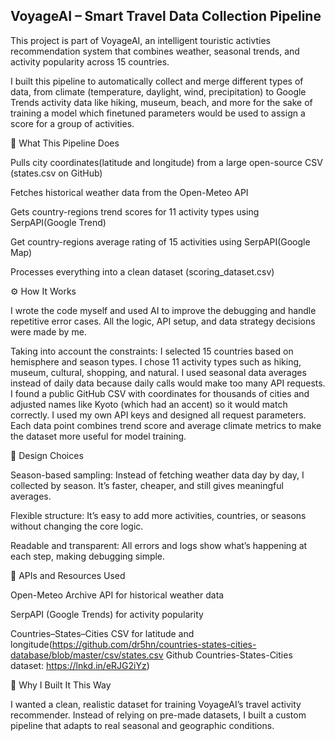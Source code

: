 ## VoyageAI – Smart Travel Data Collection Pipeline

This project is part of VoyageAI, an intelligent touristic activties recommendation system that combines weather, seasonal trends, and activity popularity across 15 countries.

I built this pipeline to automatically collect and merge different types of data, from climate (temperature, daylight, wind, precipitation) to Google Trends activity data like hiking, museum, beach, and more for the sake of training a model which finetuned parameters would be used to assign a score for a group of activities.

🧩 What This Pipeline Does

Pulls city coordinates(latitude and longitude) from a large open-source CSV (states.csv on GitHub)

Fetches historical weather data from the Open-Meteo API

Gets country-regions trend scores for 11 activity types using SerpAPI(Google Trend)

Get country-regions average rating of 15 activities using SerpAPI(Google Map)

Processes everything into a clean dataset (scoring_dataset.csv)

⚙️ How It Works

I wrote the code myself and used AI to improve the debugging and handle repetitive error cases.
All the logic, API setup, and data strategy decisions were made by me.

Taking into account the constraints:
I selected 15 countries based on hemisphere and season types.
I chose 11 activity types such as hiking, museum, cultural, shopping, and natural.
I used seasonal data averages instead of daily data because daily calls would make too many API requests.
I found a public GitHub CSV with coordinates for thousands of cities and adjusted names like Kyoto (which had an accent) so it would match correctly.
I used my own API keys and designed all request parameters.
Each data point combines trend score and average climate metrics to make the dataset more useful for model training.

🧠 Design Choices

Season-based sampling:
Instead of fetching weather data day by day, I collected by season. It’s faster, cheaper, and still gives meaningful averages.

Flexible structure:
It’s easy to add more activities, countries, or seasons without changing the core logic.

Readable and transparent:
All errors and logs show what’s happening at each step, making debugging simple.

🔑 APIs and Resources Used

Open-Meteo Archive API for historical weather data

SerpAPI (Google Trends) for activity popularity

Countries–States–Cities CSV for latitude and longitude(https://github.com/dr5hn/countries-states-cities-database/blob/master/csv/states.csv
  Github Countries-States-Cities dataset: https://lnkd.in/eRJG2iYz)

🚀 Why I Built It This Way

I wanted a clean, realistic dataset for training VoyageAI’s travel activity recommender.
Instead of relying on pre-made datasets, I built a custom pipeline that adapts to real seasonal and geographic conditions.

